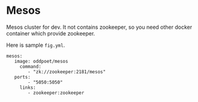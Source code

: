 Mesos
=======

Mesos cluster for dev. 
It not contains zookeeper, so you need other docker container which provide zookeeper. 


Here is sample ``fig.yml``.

```
mesos: 
   image: oddpoet/mesos 
	 command: 
	    - "zk://zookeeper:2181/mesos"
   ports:
	    - "5050:5050"
	 links:
	    - zookeeper:zookeeper
```

